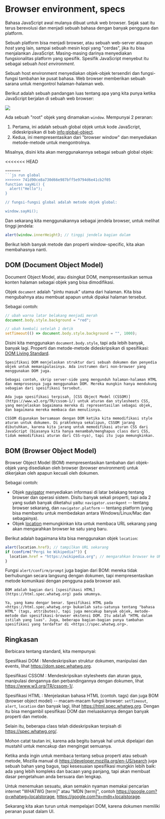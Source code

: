 
# Browser environment, specs
Bahasa JavaScript awal mulanya dibuat untuk web browser. Sejak saat itu terus berevolusi dan menjadi sebuah bahasa dengan banyak pengguna dan platform.

Sebuah platform bisa menjadi browser, atau sebuah web-server ataupun *host* yang lain, sampai sebuah mesin kopi yang "cerdas", jika itu bisa menjalankan JavaScript. Masing-masing darinya menyediakan fungsionalitas platform yang spesifik. Spesifik JavaScript menyebut itu sebagai sebuah *host environment*.

Sebuah host environment menyediakan objek-objek tersendiri dan fungsi-fungsi tambahan ke pusat bahasa. Web browser memberikan sebuah sarana untuk mengontrol halaman-halaman web.

Berikut adalah sebuah pandangan luas tentang apa yang kita punya  ketika JavaScript berjalan di sebuah web browser:

![](windowObjects.svg)

Ada sebuah "root" objek yang dinamakan `window`. Mempunyai 2 peranan:

1. Pertama, ini adalah sebuah global objek untuk kode JavaScript, dideskripsikan di bab <info:global-object>.
2. Kedua, ini mempresentasikan dari "browser window" dan menyediakan metode-metode untuk mengontrolnya.

Misalnya, disini kita akan menggunakannya sebagai sebuah global objek:

<<<<<<< HEAD
```js berjalan
=======
```js run global
>>>>>>> 741d90ce8a730d66e987bff5e9794d6e41cb2f05
function sayHi() {
  alert("Hello");
}

// fungsi-fungsi global adalah metode objek global:

window.sayHi();
```

Dan sekarang kita menggunakannya sebagai jendela browser, untuk melihat tinggi jendela:

```js berjalan
alert(window.innerHeight); // tinggi jendela bagian dalam
```

Berikut lebih banyak metode dan properti window-specific, kita akan membahasnya nanti.

## DOM (Document Object Model)
Document Object Model, atau disingkat DOM, mempresentasikan semua konten halaman sebagai objek yang bisa dimodifikasi.

Objek `document` adalah "pintu masuk" utama dari halaman. Kita bisa mengubahnya atau membuat apapun untuk dipakai halaman tersebut.

Sebagai contoh:
```js run
// ubah warna latar belakang menjadi merah
document.body.style.background = "red";

// ubah kembali setelah 1 detik
setTimeout(() => document.body.style.background = "", 1000);
```

Disini kita menggunakan `document.body.style`, tapi ada lebih banyak, banyak lagi. Properti dan metode-metode dideskripsikan di spesifikasi: [DOM Living Standard](https://dom.spec.whatwg.org).

```smart header="DOM is not only for browsers"
Spesifikasi DOM menjelaskan struktur dari sebuah dokumen dan penyedia objek untuk memanipulasinya. Ada instrumen dari non-browser yang menggunakan DOM juga.

Sebagai contoh, skrip server-side yang mengunduh halaman-halaman HTML dan memprosesnya juga menggunakan DOM. Mereka mungkin hanya mendukung sebagian dari spesifikasi tersebut.
```

```smart header="CSSOM for styling"
Ada juga spesifikasi terpisah, [CSS Object Model (CSSOM)](https://www.w3.org/TR/cssom-1/) untuk aturan dan stylesheets CSS, yang menjelaskan bagaimana mereka di representasilan sebagai objek, dan bagaimana mereka membaca dan menulisnya.

CSSOM digunakan bersamaan dengan DOM ketika kita memodifikasi style aturan untuk dokumen. Di prakteknya sekalipun, CSSOM jarang dibutuhkan, karena kita jarang untuk memodifikasi aturan CSS dari JavaScript (biasanya kita hanya menambah/menghapus class dari CSS, tidak memodifikasi aturan dari CSS-nya), tapi itu juga memungkinkan.
```

## BOM (Browser Object Model)

Browser Object Model (BOM) mempresentasikan tambahan dari objek-objek yang disediakan oleh browser (browser environment) untuk dikerjakan oleh apapun kecuali oleh dokumen.

Sebagai contoh:

- Objek [navigator](mdn:api/Window/navigator) menyediakan informasi di latar belakang tentang browser dan operasi sistem. Disitu banyak sekali properti, tapi ada 2 yang sudah banyak diketahui yaitu: `navigator.userAgent` -- tentang browser sekarang, dan `navigator.platform` -- tentang platform (yang bisa membantu untuk membedakan antara Windows/Linux/Mac dan sebagainya).
- Objek [location](mdn:api/Window/location) memungkinkan kita untuk membaca URL sekarang yang akan mengarahkan browser ke satu yang baru.

Berikut adalah bagaimana kita bisa menggunakan objek `location`:

```js run
alert(location.href); // tampilkan URL sekarang
if (confirm("Pergi ke Wikipedia?")) {
  location.href = "https://wikipedia.org"; // mengarahkan browser ke URL yang lain
}
```

Fungsi `alert/confirm/prompt` juga bagian dari BOM: mereka tidak berhubungan secara langsung dengan dokumen, tapi mempresentasikan metode komunikasi dengan pengguna pada browser asli.

```smart header="Specifications"
BOM adalah bagian dari [spesifikasi HTML](https://html.spec.whatwg.org) pada umumnya.

Ya, yang kamu dengar benar. Spesifikasi HTML pada <https://html.spec.whatwg.org> bukanlah satu-satunya tentang "bahasa HTML" (tags, attributes), tapi juga mencakup banyak objek, metode-metode dan spesifikasi-browser ekstensi DOM. Itu adalah "HTML dalam istilah yang luas". Juga, beberapa bagian-bagian punya tambahan spesifikasi yang terdaftar di <https://spec.whatwg.org>.
```

## Ringkasan

Berbicara tentang standard, kita mempunyai:

Spesifikasi DOM
: Mendeskripsikan struktur dokumen, manipulasi dan events, lihat <https://dom.spec.whatwg.org>.

Spesifikasi CSSOM
: Mendeskripsikan stylesheets dan aturan gaya, manipulasi dengannya dan perbandingannya dengan dokumen, lihat <https://www.w3.org/TR/cssom-1/>.

Spesifikasi HTML
: Menjelaskan bahasa HTML (contoh. tags) dan juga BOM (browser object model) -- macam-macam fungsi browser: `setTimeout`, `alert`, `location` dan banyak lagi, lihat <https://html.spec.whatwg.org>. Dengan itu bisa mengambil spesifikasi DOM dan meluaskannya dengan banyak properti dan metode.

Selain itu, beberapa class telah dideskripsikan terpisah di <https://spec.whatwg.org/>.

Mohon catat tautan ini, karena ada begitu banyak hal untuk dipelajari dan mustahil untuk mencakup dan  mengingat semuanya.

Ketika  anda ingin untuk membaca tentang sebua properti atau sebuah metode, Mozilla manual di <https://developer.mozilla.org/en-US/search> juga sebuah bahan yang bagus, tapi kesesuaian spesifikasi mungkin lebih baik: ada yang lebih kompleks dan bacaan yang panjang, tapi akan membuat dasar pengetahuan anda bersuara dan lengkap.

Untuk menemukan sesuatu, akan semakin nyaman memakai pencarian internet "WHATWG [term]" atau "MDN [term]", contoh <https://google.com?q=whatwg+localstorage>, <https://google.com?q=mdn+localstorage>.

Sekarang kita akan turun untuk mempelajari DOM, karena dokumen memiliki peranan pusat dalam UI.
